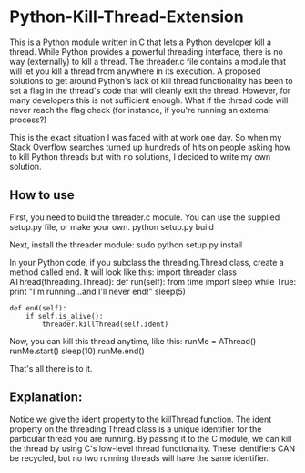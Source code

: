 # Python-Kill-Thread-Extension
This is a Python module written in C that lets a Python developer kill a thread. While Python provides a powerful threading interface, there is no way (externally) to kill a thread. The threader.c file contains a module that will let you kill a thread from anywhere in its execution. A proposed solutions to get around Python's lack of kill thread functionality has been to set a flag in the thread's code that will cleanly exit the thread. However, for many developers this is not sufficient enough. What if the thread code will never reach the flag check (for instance, if you're running an external process?)

This is the exact situation I was faced with at work one day. So when my Stack Overflow searches turned up hundreds of hits on people asking how to kill Python threads but with no solutions, I decided to write my own solution.

## How to use
First, you need to build the threader.c module. You can use the supplied setup.py file, or make your own.
python setup.py build

Next, install the threader module:
sudo python setup.py install

In your Python code, if you subclass the threading.Thread class, create a method called end. It will look like this:
import threader
class AThread(threading.Thread):
	def run(self):
		from time import sleep
		while True:
			print "I'm running...and I'll never end!"
			sleep(5)

	def end(self):
		if self.is_alive():
			threader.killThread(self.ident)

Now, you can kill this thread anytime, like this:
runMe = AThread()
runMe.start()
sleep(10)
runMe.end()

That's all there is to it.

## Explanation:
Notice we give the ident property to the killThread function. The ident property on the threading.Thread class is a unique identifier for the particular thread you are running. By passing it to the C module, we can kill the thread by using C's low-level thread functionality. These identifiers CAN be recycled, but no two running threads will have the same identifier.
